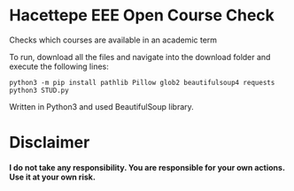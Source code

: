 # Hacettepe EEE Open Course Check
Checks which courses are available in an academic term 

To run, download all the files and navigate into the download folder and execute the following lines:  

```
python3 -m pip install pathlib Pillow glob2 beautifulsoup4 requests
python3 STUD.py
```

Written in Python3 and used BeautifulSoup library.

# Disclaimer
#### I do not take any responsibility. You are responsible for your own actions. Use it at your own risk.</br></h3>
